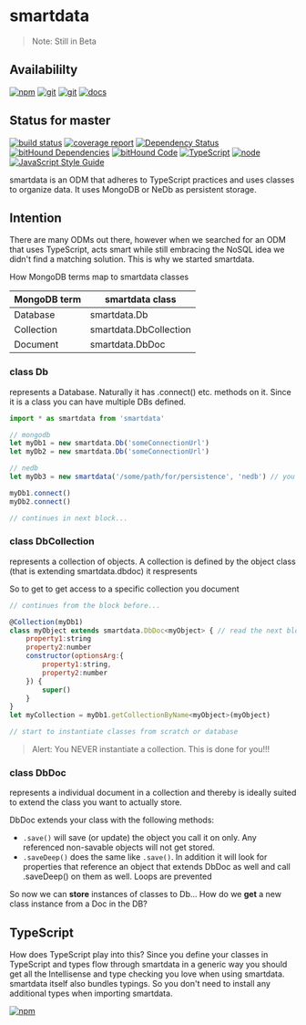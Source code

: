 # smartdata

> Note: Still in Beta

## Availabililty
[![npm](https://push.rocks/assets/repo-button-npm.svg)](https://www.npmjs.com/package/smartdata)
[![git](https://push.rocks/assets/repo-button-git.svg)](https://gitlab.com/pushrocks/smartdata)
[![git](https://push.rocks/assets/repo-button-mirror.svg)](https://github.com/pushrocks/smartdata)
[![docs](https://push.rocks/assets/repo-button-docs.svg)](https://pushrocks.gitlab.io/smartdata/)

## Status for master
[![build status](https://gitlab.com/pushrocks/smartdata/badges/master/build.svg)](https://gitlab.com/pushrocks/smartdata/commits/master)
[![coverage report](https://gitlab.com/pushrocks/smartdata/badges/master/coverage.svg)](https://gitlab.com/pushrocks/smartdata/commits/master)
[![Dependency Status](https://david-dm.org/pushrocks/smartdata.svg)](https://david-dm.org/pushrocks/smartdata)
[![bitHound Dependencies](https://www.bithound.io/github/pushrocks/smartdata/badges/dependencies.svg)](https://www.bithound.io/github/pushrocks/smartdata/master/dependencies/npm)
[![bitHound Code](https://www.bithound.io/github/pushrocks/smartdata/badges/code.svg)](https://www.bithound.io/github/pushrocks/smartdata)
[![TypeScript](https://img.shields.io/badge/TypeScript-2.x-blue.svg)](https://nodejs.org/dist/latest-v6.x/docs/api/)
[![node](https://img.shields.io/badge/node->=%206.x.x-blue.svg)](https://nodejs.org/dist/latest-v6.x/docs/api/)
[![JavaScript Style Guide](https://img.shields.io/badge/code%20style-standard-brightgreen.svg)](http://standardjs.com/)

smartdata is an ODM that adheres to TypeScript practices and uses classes to organize data.
It uses MongoDB or NeDb as persistent storage.

## Intention
There are many ODMs out there, however when we searched for an ODM that uses TypeScript,
acts smart while still embracing the NoSQL idea we didn't find a matching solution.
This is why we started smartdata.

How MongoDB terms map to smartdata classes

MongoDB term | smartdata class
--- | ---
Database | smartdata.Db
Collection | smartdata.DbCollection
Document | smartdata.DbDoc

### class Db
represents a Database. Naturally it has .connect() etc. methods on it.
Since it is a class you can have multiple DBs defined.
```javascript
import * as smartdata from 'smartdata'

// mongodb
let myDb1 = new smartdata.Db('someConnectionUrl')
let myDb2 = new smartdata.Db('someConnectionUrl')

// nedb
let myDb3 = new smartdata('/some/path/for/persistence', 'nedb') // you may set first argument to null for just in memory db

myDb1.connect()
myDb2.connect()

// continues in next block... 
```

### class DbCollection
represents a collection of objects.
A collection is defined by the object class (that is extending smartdata.dbdoc) it respresents

So to get to get access to a specific collection you document
```javascript
// continues from the block before...

@Collection(myDb1)
class myObject extends smartdata.DbDoc<myObject> { // read the next block about DbDoc
    property1:string
    property2:number
    constructor(optionsArg:{
        property1:string,
        property2:number
    }) {
        super()
    }
}
let myCollection = myDb1.getCollectionByName<myObject>(myObject)

// start to instantiate classes from scratch or database
``` 

> Alert: You NEVER instantiate a collection.
This is done for you!!!

### class DbDoc
represents a individual document in a collection
and thereby is ideally suited to extend the class you want to actually store.

DbDoc extends your class with the following methods:

* `.save()` will save (or update) the object you call it on only. Any referenced non-savable objects will not get stored.
* `.saveDeep()` does the same like `.save()`.
  In addition it will look for properties that reference an object
  that extends DbDoc as well and call .saveDeep() on them as well.
  Loops are prevented

So now we can **store** instances of classes to Db...
How do we **get** a new class instance from a Doc in the DB?

## TypeScript
How does TypeScript play into this?
Since you define your classes in TypeScript and types flow through smartdata in a generic way
you should get all the Intellisense and type checking you love when using smartdata.
smartdata itself also bundles typings.
So you don't need to install any additional types when importing smartdata. 

[![npm](https://push.rocks/assets/repo-header.svg)](https://push.rocks)
